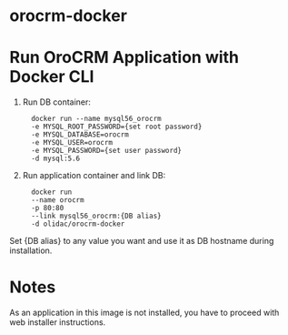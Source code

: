 # orocrm-docker

# Run OroCRM Application with Docker CLI
1. Run DB container:

         docker run --name mysql56_orocrm 
         -e MYSQL_ROOT_PASSWORD={set root password}
         -e MYSQL_DATABASE=orocrm 
         -e MYSQL_USER=orocrm
         -e MYSQL_PASSWORD={set user password} 
         -d mysql:5.6


2. Run application container and link DB:

         docker run 
         --name orocrm
         -p 80:80
         --link mysql56_orocrm:{DB alias}
         -d olidac/orocrm-docker

Set {DB alias} to any value you want and use it as DB hostname during installation.

# Notes
As an application in this image is not installed, you have to proceed with web installer instructions.